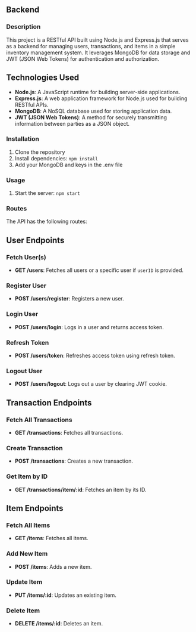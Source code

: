 ## Backend

### Description

This project is a RESTful API built using Node.js and Express.js that serves as a backend for managing users, transactions, and items in a simple inventory management system. It leverages MongoDB for data storage and JWT (JSON Web Tokens) for authentication and authorization.

## Technologies Used

- **Node.js**: A JavaScript runtime for building server-side applications.
- **Express.js**: A web application framework for Node.js used for building RESTful APIs.
- **MongoDB**: A NoSQL database used for storing application data.
- **JWT (JSON Web Tokens)**: A method for securely transmitting information between parties as a JSON object.

### Installation

1. Clone the repository
2. Install dependencies: `npm install`
3. Add your MongoDB and keys in the .env file

### Usage

1. Start the server: `npm start`

### Routes

The API has the following routes:
## User Endpoints

### Fetch User(s)
- **GET /users**: Fetches all users or a specific user if `userID` is provided.

### Register User
- **POST /users/register**: Registers a new user.

### Login User
- **POST /users/login**: Logs in a user and returns access token.

### Refresh Token
- **POST /users/token**: Refreshes access token using refresh token.

### Logout User
- **POST /users/logout**: Logs out a user by clearing JWT cookie.

## Transaction Endpoints

### Fetch All Transactions
- **GET /transactions**: Fetches all transactions.

### Create Transaction
- **POST /transactions**: Creates a new transaction.

### Get Item by ID
- **GET /transactions/item/:id**: Fetches an item by its ID.

## Item Endpoints

### Fetch All Items
- **GET /items**: Fetches all items.

### Add New Item
- **POST /items**: Adds a new item.

### Update Item
- **PUT /items/:id**: Updates an existing item.

### Delete Item
- **DELETE /items/:id**: Deletes an item.
